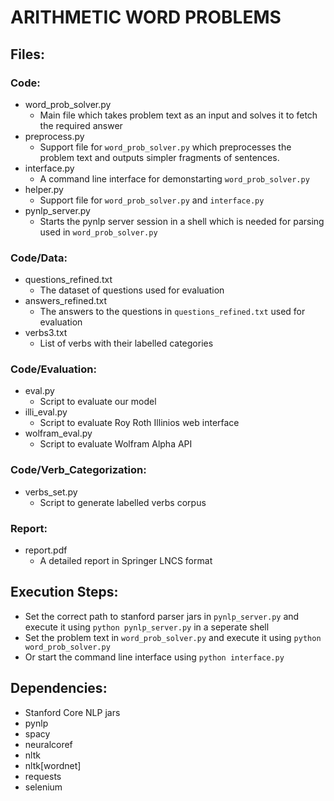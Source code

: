 
# ARITHMETIC WORD PROBLEMS

## Files:

### Code:
- word_prob_solver.py
	- Main file which takes problem text as an input and solves it to fetch the required answer
- preprocess.py
	- Support file for  `word_prob_solver.py` which preprocesses the problem text and outputs simpler fragments of sentences.
- interface.py
	- A command line interface for demonstarting  `word_prob_solver.py` 
- helper.py
	- Support file for  `word_prob_solver.py` and `interface.py`
- pynlp_server.py
	- Starts the pynlp server session in a shell which is needed for parsing used in `word_prob_solver.py`

### Code/Data:
- questions_refined.txt
	- The dataset of questions used for evaluation
- answers_refined.txt
	- The answers to the questions in `questions_refined.txt` used for evaluation
- verbs3.txt
	- List of verbs with their labelled categories

### Code/Evaluation:
- eval.py
	- Script to evaluate our model
- illi_eval.py
	-  Script to evaluate Roy Roth Illinios web interface
- wolfram_eval.py
	- Script to evaluate Wolfram Alpha API

### Code/Verb_Categorization:
- verbs_set.py
	- Script to generate labelled verbs corpus

### Report:
- report.pdf
	- A detailed report in Springer LNCS format

## Execution Steps:
- Set the correct path to stanford parser jars in `pynlp_server.py` and execute it using  `python pynlp_server.py` in a seperate shell
- Set the problem text in `word_prob_solver.py` and execute it using `python word_prob_solver.py`
- Or start the command line interface using `python interface.py`

## Dependencies:
- Stanford Core NLP jars
- pynlp
- spacy
- neuralcoref
- nltk
- nltk[wordnet]
- requests
- selenium